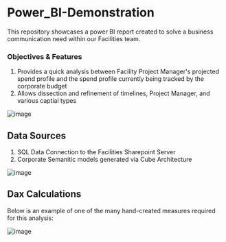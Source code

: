 # Power_BI-Demonstration
This repository showcases a power BI report created to solve a business communication need within our Facilities team.

### Objectives & Features
1) Provides a quick analysis between Facility Project Manager's projected spend profile and the spend profile currently being tracked by the corporate budget
2) Allows dissection and refinement of timelines, Project Manager, and various captial types

![image](https://github.com/user-attachments/assets/24d83b13-f040-4094-92a4-74fb2726df2d)

## Data Sources
1) SQL Data Connection to the Facilities Sharepoint Server
2) Corporate Semanitic models generated via Cube Architecture
   
![image](https://github.com/user-attachments/assets/cb6f5ff9-05ca-48d1-81a6-af5be142fcaf)

## Dax Calculations
Below is an example of one of the many hand-created measures required for this analysis:

![image](https://github.com/user-attachments/assets/0bc39df3-ac51-4c11-85a2-5c1fe0856377)
